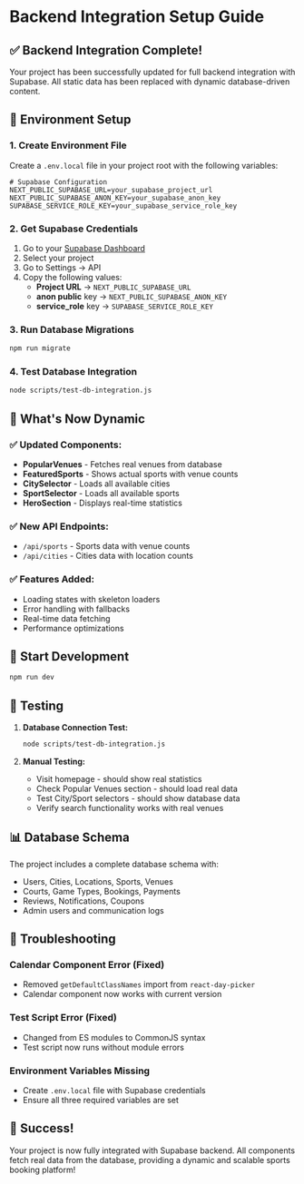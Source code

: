 # Backend Integration Setup Guide

## ✅ Backend Integration Complete!

Your project has been successfully updated for full backend integration with Supabase. All static data has been replaced with dynamic database-driven content.

## 🔧 Environment Setup

### 1. Create Environment File
Create a `.env.local` file in your project root with the following variables:

```env
# Supabase Configuration
NEXT_PUBLIC_SUPABASE_URL=your_supabase_project_url
NEXT_PUBLIC_SUPABASE_ANON_KEY=your_supabase_anon_key
SUPABASE_SERVICE_ROLE_KEY=your_supabase_service_role_key
```

### 2. Get Supabase Credentials
1. Go to your [Supabase Dashboard](https://supabase.com/dashboard)
2. Select your project
3. Go to Settings → API
4. Copy the following values:
   - **Project URL** → `NEXT_PUBLIC_SUPABASE_URL`
   - **anon public** key → `NEXT_PUBLIC_SUPABASE_ANON_KEY`
   - **service_role** key → `SUPABASE_SERVICE_ROLE_KEY`

### 3. Run Database Migrations
```bash
npm run migrate
```

### 4. Test Database Integration
```bash
node scripts/test-db-integration.js
```

## 🎯 What's Now Dynamic

### ✅ Updated Components:
- **PopularVenues** - Fetches real venues from database
- **FeaturedSports** - Shows actual sports with venue counts
- **CitySelector** - Loads all available cities
- **SportSelector** - Loads all available sports
- **HeroSection** - Displays real-time statistics

### ✅ New API Endpoints:
- `/api/sports` - Sports data with venue counts
- `/api/cities` - Cities data with location counts

### ✅ Features Added:
- Loading states with skeleton loaders
- Error handling with fallbacks
- Real-time data fetching
- Performance optimizations

## 🚀 Start Development

```bash
npm run dev
```

## 🧪 Testing

1. **Database Connection Test:**
   ```bash
   node scripts/test-db-integration.js
   ```

2. **Manual Testing:**
   - Visit homepage - should show real statistics
   - Check Popular Venues section - should load real data
   - Test City/Sport selectors - should show database data
   - Verify search functionality works with real venues

## 📊 Database Schema

The project includes a complete database schema with:
- Users, Cities, Locations, Sports, Venues
- Courts, Game Types, Bookings, Payments
- Reviews, Notifications, Coupons
- Admin users and communication logs

## 🔧 Troubleshooting

### Calendar Component Error (Fixed)
- Removed `getDefaultClassNames` import from `react-day-picker`
- Calendar component now works with current version

### Test Script Error (Fixed)
- Changed from ES modules to CommonJS syntax
- Test script now runs without module errors

### Environment Variables Missing
- Create `.env.local` file with Supabase credentials
- Ensure all three required variables are set

## 🎉 Success!

Your project is now fully integrated with Supabase backend. All components fetch real data from the database, providing a dynamic and scalable sports booking platform!
